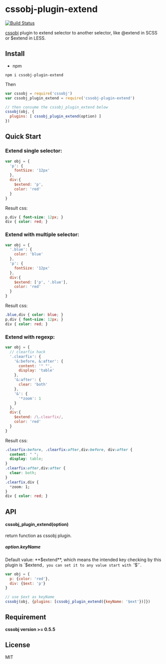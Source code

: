 # cssobj-plugin-extend

[![Build Status](https://travis-ci.org/cssobj/cssobj-plugin-extend.svg?branch=master)](https://travis-ci.org/cssobj/cssobj-plugin-extend)

[cssobj](https://github.com/cssobj/cssobj) plugin to extend selector to another selector, like @extend in SCSS or $extend in LESS.

## Install

- npm

```shell
npm i cssobj-plugin-extend
```

Then

```javascript
var cssobj = require('cssobj')
var cssobj_plugin_extend = require('cssobj-plugin-extend')

// then consume the cssobj_plugin_extend below
cssobj(obj, {
  plugins: [ cssobj_plugin_extend(option) ]
})
```

## Quick Start

### **Extend single selector:**

```javascript
var obj = {
  'p': {
    fontSize: '12px'
  },
  div:{
    $extend: 'p',
    color: 'red'
  }
}
```

Result css:

``` css
p,div { font-size: 12px; }
div { color: red; }
```

### **Extend with multiple selector:**


```javascript
var obj = {
  '.blue': {
    color: 'blue'
  },
  'p': {
    fontSize: '12px'
  },
  div:{
    $extend: ['p', '.blue'],
    color: 'red'
  }
}
```

Result css:

``` css
.blue,div { color: blue; }
p,div { font-size: 12px; }
div { color: red; }
```

### **Extend with regexp:**

```javascript
var obj = {
  // clearfix hack
  '.clearfix': {
    '&:before, &:after': {
      content: '" "',
      display: 'table'
    },
    '&:after': {
      clear: 'both'
    },
    '&': {
      '*zoom': 1
    }
  },
  div:{
    $extend: /\.clearfix/,
    color: 'red'
  }
}
```

Result css:

``` css
.clearfix:before, .clearfix:after,div:before, div:after {
  content: " ";
  display: table;
}
.clearfix:after,div:after {
  clear: both;
}
.clearfix,div {
  *zoom: 1;
}
div { color: red; }
```

## API

#### cssobj_plugin_extend(option)

return function as cssobj plugin.

##### option.keyName

Default value: **$extend**, which means the intended key checking by this plugin is `$extend`, you can set it to any value start with `'$'`.

```javascript
var obj = {
  p: {color: 'red'},
  div: {$ext: 'p'}
}

// use $ext as keyName
cssobj(obj, {plugins: [cssobj_plugin_extend({keyName: '$ext'})]})
```


## Requirement

**cssobj version >= 0.5.5**

## License

MIT

